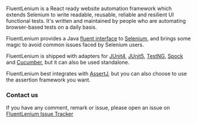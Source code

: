 FluentLenium is a React ready website automation framework which extends Selenium to write readable, reusable, reliable and resilient UI functional tests. It's written and maintained by people who are automating browser-based tests on a daily basis.

FluentLenium provides a Java [fluent interface](http://en.wikipedia.org/wiki/Fluent_interface) to
[Selenium](http://www.seleniumhq.org/), and brings some magic to avoid common issues faced by Selenium users.

FluentLenium is shipped with adapters for [JUnit4](https://junit.org/junit4/), [JUnit5](https://junit.org/junit5/), [TestNG](http://testng.org/doc/index.html), [Spock](http://spockframework.org/) and [Cucumber](https://cucumber.io), but it can also be used standalone.

FluentLenium best integrates with [AssertJ](http://joel-costigliola.github.io/assertj/), but you can also choose to use
the assertion framework you want.

### Contact us
If you have any comment, remark or issue, please open an issue on
[FluentLenium Issue Tracker](https://github.com/FluentLenium/FluentLenium/issues)
